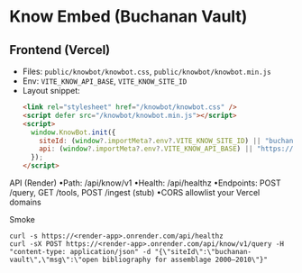 # Know Embed (Buchanan Vault)

## Frontend (Vercel)
- Files: `public/knowbot/knowbot.css`, `public/knowbot/knowbot.min.js`
- Env: `VITE_KNOW_API_BASE`, `VITE_KNOW_SITE_ID`
- Layout snippet:
  ```html
  <link rel="stylesheet" href="/knowbot/knowbot.css" />
  <script defer src="/knowbot/knowbot.min.js"></script>
  <script>
    window.KnowBot.init({
      siteId: (window?.importMeta?.env?.VITE_KNOW_SITE_ID) || "buchanan-vault",
      api: (window?.importMeta?.env?.VITE_KNOW_API_BASE) || "https://<render-app>.onrender.com/api/know/v1"
    });
  </script>
  ```

API (Render)
•Path: /api/know/v1
•Health: /api/healthz
•Endpoints: POST /query, GET /tools, POST /ingest (stub)
•CORS allowlist your Vercel domains

Smoke

```
curl -s https://<render-app>.onrender.com/api/healthz
curl -sX POST https://<render-app>.onrender.com/api/know/v1/query -H "content-type: application/json" -d "{\"siteId\":\"buchanan-vault\",\"msg\":\"open bibliography for assemblage 2000–2010\"}"
```
